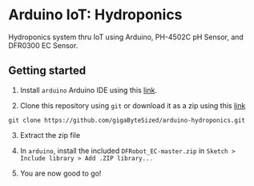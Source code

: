 # Arduino IoT: Hydroponics 

Hydroponics system thru IoT using Arduino, PH-4502C pH Sensor, and DFR0300 EC Sensor.

## Getting started

1. Install `arduino` Arduino IDE using this [link](https://www.arduino.cc/en/software/).

2. Clone this repository using `git` or download it as a zip using this [link](https://github.com/gigaByteSized/arduino-hydroponics/archive/refs/heads/main.zip)

```
git clone https://github.com/gigaByteSized/arduino-hydroponics.git
``` 

3. Extract the zip file 

4. In `arduino`, install the included `DFRobot_EC-master.zip` in 
`Sketch > Include library > Add .ZIP library...`

5. You are now good to go!